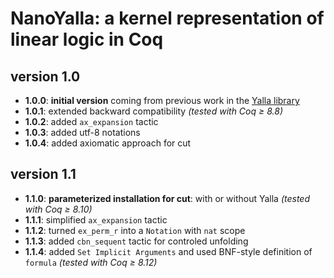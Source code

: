 # NanoYalla: a kernel representation of linear logic in Coq

## version 1.0

* **1.0.0**: **initial version** coming from previous work in the [Yalla library](https://perso.ens-lyon.fr/olivier.laurent/yalla/)
* **1.0.1**: extended backward compatibility *(tested with Coq ≥ 8.8)*
* **1.0.2**: added `ax_expansion` tactic
* **1.0.3**: added utf-8 notations
* **1.0.4**: added axiomatic approach for cut

## version 1.1

* **1.1.0**: **parameterized installation for cut**: with or without Yalla *(tested with Coq ≥ 8.10)*
* **1.1.1**: simplified `ax_expansion` tactic
* **1.1.2**: turned `ex_perm_r` into a `Notation` with `nat` scope
* **1.1.3**: added `cbn_sequent` tactic for controled unfolding
* **1.1.4**: added `Set Implicit Arguments` and used BNF-style definition of `formula` *(tested with Coq ≥ 8.12)*

